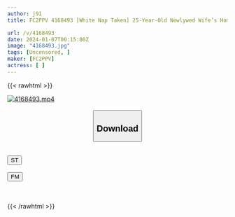 ```yaml
---
author: j91
title: FC2PPV 4168493 [White Nap Taken] 25-Year-Old Newlywed Wife’s Home Visit A Super Peach-Assed Wife Who Squirts All Over The Dining Table With Her Husband. A Peach-Assed Wife Who Is F****d To Die Until The Whites Of Her Eyes Are Peeled Off [cen]

url: /v/4168493
date: 2024-01-07T00:15:00Z
image: "4168493.jpg"
tags: [Uncensored, ]
maker: [FC2PPV]
actress: [ ]
---
```



{{< rawhtml >}}

<div class="video" data-videoid="3xJZw2DQyxFdB44">
    <a href="javascript:;">
        <img src="/v/4168493/4168493.jpg" width="WIDTH" height="HEIGHT" alt="4168493.mp4" loading="lazy">
    </a>
</div>

<script type="text/javascript" src="https://j91.asia/asset/on-demand-st.js"></script>

<br>
  <link rel="stylesheet" href="https://j91.asia/asset/bs5.css">
  
  <center>
  <button class="btn btn-primary" type="button" data-bs-toggle="collapse" data-bs-target=".multi-collapse" aria-expanded="false" aria-controls="multiCollapseExample1 multiCollapseExample2"><h2>Download</h2></button></center>
</p>
<div class="row">
  <div class="col">
    <div class="collapse multi-collapse" id="multiCollapseExample1">
      <div class="card card-body">
	      	      <br>
<div class="buttons">  
<a href="https://streamtape.to/v/3xJZw2DQyxFdB44" target="_blank"><button class="btn-hover color-3"><i class="fa fa-download"></i> ST</button></a></div>
    </div>
  </div>
</div>
  <div class="col">
    <div class="collapse multi-collapse" id="multiCollapseExample2">
      <div class="card card-body">
	      <br>
<div class="buttons">
    <a href="https://filemoon.sx/d/46pwbwxu54ow" target="_blank"><button class="btn-hover color-8"><i class="fa fa-download"></i> FM</button></a></div>
<br><br>
      </div>
    </div>
  </div>
</div>

{{< /rawhtml >}}
